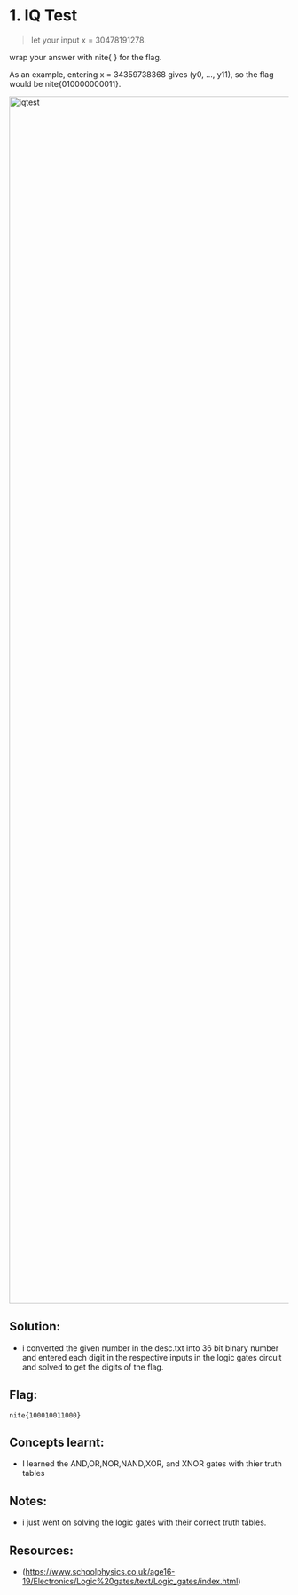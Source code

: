 # 1. IQ Test

> let your input x = 30478191278.

wrap your answer with nite{ } for the flag.

As an example, entering x = 34359738368 gives (y0, ..., y11), so the flag would be nite{010000000011}.

<img width="1225" height="2176" alt="iqtest" src="https://github.com/user-attachments/assets/6ccfb3d7-b2f8-4895-8b6a-44e081d53183" />


## Solution:

- i converted the given number in the desc.txt into 36 bit binary number and entered each digit in the respective inputs in the logic gates circuit and solved to get the digits of the flag.

## Flag:
```
nite{100010011000}
```

## Concepts learnt:

- I learned the AND,OR,NOR,NAND,XOR, and XNOR gates with thier truth tables

## Notes:

- i just went on solving the logic gates with their correct truth tables.

## Resources:

-  (https://www.schoolphysics.co.uk/age16-19/Electronics/Logic%20gates/text/Logic_gates/index.html)

